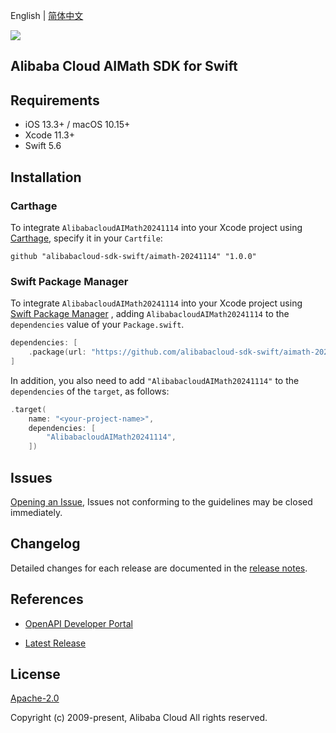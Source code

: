English | [简体中文](README-CN.md)

![](https://aliyunsdk-pages.alicdn.com/icons/AlibabaCloud.svg)

## Alibaba Cloud AIMath SDK for Swift

## Requirements

- iOS 13.3+ / macOS 10.15+
- Xcode 11.3+
- Swift 5.6

## Installation

### Carthage

To integrate `AlibabacloudAIMath20241114` into your Xcode project using [Carthage](https://github.com/Carthage/Carthage), specify it in your `Cartfile`:

```ogdl
github "alibabacloud-sdk-swift/aimath-20241114" "1.0.0"
```

### Swift Package Manager

To integrate `AlibabacloudAIMath20241114` into your Xcode project using [Swift Package Manager](https://swift.org/package-manager/) , adding `AlibabacloudAIMath20241114` to the `dependencies` value of your `Package.swift`.

```swift
dependencies: [
    .package(url: "https://github.com/alibabacloud-sdk-swift/aimath-20241114.git", from: "1.0.0")
]
```

In addition, you also need to add `"AlibabacloudAIMath20241114"` to the `dependencies` of the `target`, as follows:

```swift
.target(
    name: "<your-project-name>",
    dependencies: [
        "AlibabacloudAIMath20241114",
    ])
```

## Issues

[Opening an Issue](https://github.com/alibabacloud-sdk-swift/aimath-20241114/issues/new), Issues not conforming to the guidelines may be closed immediately.

## Changelog

Detailed changes for each release are documented in the [release notes](./ChangeLog.txt).

## References

* [OpenAPI Developer Portal](https://next.api.alibabacloud.com/home)
- [Latest Release](https://github.com/alibabacloud-sdk-swift/aimath-20241114)

## License

[Apache-2.0](http://www.apache.org/licenses/LICENSE-2.0)

Copyright (c) 2009-present, Alibaba Cloud All rights reserved.

